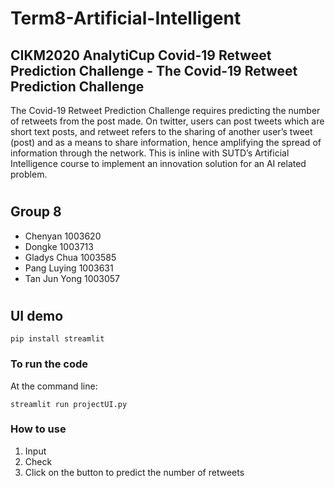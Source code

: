 # Term8-Artificial-Intelligent

## CIKM2020 AnalytiCup Covid-19 Retweet Prediction Challenge - The Covid-19 Retweet Prediction Challenge
The Covid-19 Retweet Prediction Challenge requires predicting the number of retweets from the post made. On twitter, users can post tweets which are short text posts, and retweet refers to the sharing of another user’s tweet (post) and as a means to share information, hence amplifying the spread of information through the network. This is inline with SUTD’s Artificial Intelligence course to implement an innovation solution for an AI related problem.


# 


## Group 8 
- Chenyan       1003620
- Dongke        1003713
- Gladys Chua   1003585
- Pang Luying   1003631
- Tan Jun Yong	1003057

#


#

## UI demo
```
pip install streamlit
```

### To run the code
At the command line: 
``` 
streamlit run projectUI.py  
```

### How to use
1. Input 
2. Check 
3. Click on the button to predict the number of retweets

